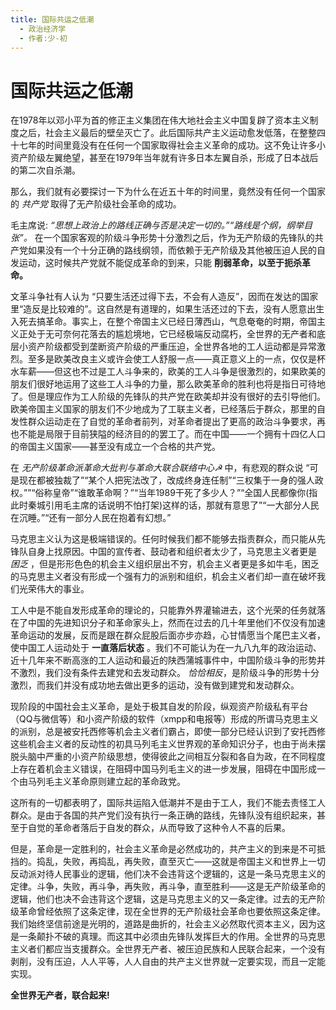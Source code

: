```yaml
---
title: 国际共运之低潮
  - 政治经济学
  - 作者:少-初
---
```


# 国际共运之低潮
在1978年以邓小平为首的修正主义集团在伟大地社会主义中国复辟了资本主义制度之后，社会主义最后的壁垒灭亡了。此后国际共产主义运动愈发低落，在整整四十七年的时间里竟没有在任何一个国家取得社会主义革命的成功。这不免让许多小资产阶级左翼绝望，甚至在1979年当年就有许多日本左翼自杀，形成了日本战后的第二次自杀潮。

那么，我们就有必要探讨一下为什么在近五十年的时间里，竟然没有任何一个国家的 *共产党* 取得了无产阶级社会革命的成功。

毛主席说: *“思想上政治上的路线正确与否是决定一切的。”“路线是个纲，纲举目张”。* 在一个国家客观的阶级斗争形势十分激烈之后，作为无产阶级的先锋队的共产党如果没有一个十分正确的路线纲领，而依赖于无产阶级及其他被压迫人民的自发运动，这时候共产党就不能促成革命的到来，只能 **削弱革命，以至于扼杀革命。**

文革斗争社有人认为 “只要生活还过得下去，不会有人造反”，因而在发达的国家里“造反是比较难的”。这自然是有道理的，如果生活还过的下去，没有人愿意出生入死去搞革命。事实上，在整个帝国主义已经日薄西山，气息奄奄的时期，帝国主义正处于无可奈何花落去的尴尬境地，它已经极端反动腐朽，全世界的无产者和底层小资产阶级都受到垄断资产阶级的严重压迫，全世界各地的工人运动都是异常激烈。至多是欧美改良主义或许会使工人舒服一点――真正意义上的一点，仅仅是杯水车薪――但这也不过是工人斗争来的，欧美的工人斗争是很激烈的，如果欧美的朋友们很好地运用了这些工人斗争的力量，那么欧美革命的胜利也将是指日可待地了。但是理应作为工人阶级的先锋队的共产党在欧美却并没有很好的去引导他们。欧美帝国主义国家的朋友们不少地成为了工联主义者，已经落后于群众，那里的自发性群众运动走在了自觉的革命者前列，对革命者提出了更高的政治斗争要求，再也不能是局限于目前狭隘的经济目的的罢工了。而在中国――一个拥有十四亿人口的帝国主义国家――甚至没有成立一个合格的共产党。

在 *无产阶级革命派革命大批判与革命大联合联络中心☭* 中，有悲观的群众说 “可是现在都被独裁了”“某个人把宪法改了，改成终身连任制”“三权集于一身的强人政权。””“俗称皇帝”“谁敢革命啊？”“当年1989干死了多少人？”“全国人民都像你(指此时秦城引用毛主席的话说明不怕打架)这样的话，那就有意思了”“一大部分人民在沉睡。”“还有一部分人民在抱着有幻想。”

马克思主义认为这是极端错误的。任何时候我们都不能够去指责群众，而只能从先锋队自身上找原因。中国的宣传者、鼓动者和组织者太少了，马克思主义者更是 *困乏* ，但是形形色色的机会主义组织层出不穷，机会主义者更是多如牛毛，困乏的马克思主义者没有形成一个强有力的派别和组织，机会主义者们却一直在破坏我们光荣伟大的事业。

工人中是不能自发形成革命的理论的，只能靠外界灌输进去，这个光荣的任务就落在了中国的先进知识分子和革命家头上，然而在过去的几十年里他们不仅没有加速革命运动的发展，反而是跟在群众屁股后面亦步亦趋，心甘情愿当个尾巴主义者，使中国工人运动处于 **一直落后状态** 。我们不可能认为在一九八九年的政治运动、近十几年来不断高涨的工人运动和最近的陕西蒲城事件中，中国阶级斗争的形势并不激烈，我们没有条件去建党和去发动群众。 *恰恰相反*，是阶级斗争的形势十分激烈，而我们并没有成功地去做出更多的运动，没有做到建党和发动群众。

现阶段的中国社会主义革命，是处于极其自发的阶段，纵观资产阶级私有平台（QQ与微信等）和小资产阶级的软件（xmpp和电报等）形成的所谓马克思主义的派别，总是被安托西修等机会主义者们霸占，即使一部分已经认识到了安托西修这些机会主义者的反动性的初具马列毛主义世界观的革命知识分子，也由于尚未摆脱头脑中严重的小资产阶级思想，使得彼此之间相互分裂和各自为政，在不同程度上存在着机会主义错误，在阻碍中国马列毛主义的进一步发展，阻碍在中国形成一个由马列毛主义革命原则建立起的革命政党。

这所有的一切都表明了，国际共运陷入低潮并不是由于工人，我们不能去责怪工人群众。是由于各国的共产党们没有执行一条正确的路线，先锋队没有组织起来，甚至于自觉的革命者落后于自发的群众，从而导致了这种令人不喜的后果。

但是，革命是一定胜利的，社会主义革命是必然成功的，共产主义的到来是不可抵挡的。捣乱，失败，再捣乱，再失败，直至灭亡——这就是帝国主义和世界上一切反动派对待人民事业的逻辑，他们决不会违背这个逻辑的，这是一条马克思主义的定律。斗争，失败，再斗争，再失败，再斗争，直至胜利——这是无产阶级革命的逻辑，他们也决不会违背这个逻辑，这是马克思主义的又一条定律。过去的无产阶级革命曾经依照了这条定律，现在全世界的无产阶级社会革命也要依照这条定律。我们始终坚信前途是光明的，道路是曲折的，社会主义必然取代资本主义，因为这是一条颠扑不破的真理。而这其中必须由先锋队发挥巨大的作用。全世界的马克思主义者们都应当支援群众。全世界无产者、被压迫民族和人民联合起来，一个没有剥削，没有压迫，人人平等，人人自由的共产主义世界就一定要实现，而且一定能实现。

**全世界无产者，联合起来!**
